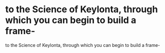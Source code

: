 # to the Science of Keylonta, through which you can begin to build a frame-

to the Science of Keylonta, through which you can begin to build a frame-